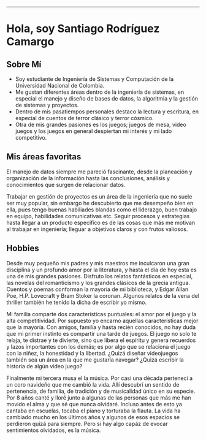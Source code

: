  ***
# **Hola, soy Santiago Rodríguez Camargo**

## Sobre Mí
* Soy estudiante de Ingeniería de Sistemas y Computación de la Universidad Nacional de Colombia.
* Me gustan diferentes áreas dentro de la ingeniería de sistemas, en especial el manejo y diseño de bases de datos, la algoritmia y la gestión de sistemas y proyectos.
* Dentro de mis pasatiempos personales destaco la lectura y escritura, en especial de cuentos de terror clásico y terror cósmico.
* Otra de mis grandes pasiones es los juegos; juegos de mesa, video juegos y los juegos en general despiertan mi interés y mi lado competitivo.


## Mis áreas favoritas
El manejo de datos siempre me pareció fascinante, desde la planeación y organización de la información hasta las conclusiones, análisis y conocimientos que surgen de relacionar datos.

Trabajar en gestión de proyectos es un área de la ingeniería que no suele ser muy popular, sin embargo he descubierto que me desempeño bien en ella, pues tengo buenas habiliades blandas como el liderazgo, buen trabajo en equipo, habilidades comunicativas etc. Seguir procesos y estrategias hasta llegar a un producto específico es de las cosas que más me motivan al trabajar en ingeniería; lleguar a objetivos claros y con frutos valiosos.

## Hobbies
Desde muy pequeño mis padres y mis maestros me inculcaron una gran disciplina y un profundo amor por la literatura, y hasta el día de hoy esta es una de mis grandes pasiones. Disfruto los relatos fantásticos en especial, las novelas del romanticismo y los grandes clásicos de la grecia antigua. Cuentos y poemas conforman la mayoría de mi biblioteca, y Edgar Allan Poe, H.P. Lovecraft y Bram Stoker la coronan. Algunos relatos de la vena del thriller también he tenido la dicha de escribir yo mismo.

Mi familia comparte dos características puntuales: el amor por el juego y la alta competitividad. Por supuesto yo encarno aquellas características mejor que la mayoría. Con amigos, familia y hasta recién conocidos, no hay duda que mi primer instinto es compartir una tarde de juegos. El juego no solo te relaja, te distrae y te divierte, sino que libera el espíritu y genera recuerdos y lazos importantes con los demás; es por algo que se relaciona el juego con la niñez, la honestidad y la libertad. ¿Quizá diseñar videojuegos también sea un área en la que me gustaría navegar? ¿Quizá escribir la historia de algún video juego?

Finalmente mi tercera musa el la música. Por casi una década pertenecí a un coro navideño que me cambió la vida. Allí descubrí un sentido de pertenencia, de familia, de tradición y de musicalidad único en su especie. Por 8 años canté y lloré junto a algunas de las personas que más me han movido el alma y que sé que nunca olvidaré. Incluso antes de esto ya cantaba en escuelas, tocaba el piano y torturaba la flauta. La vida ha cambiado mucho en los últimos años y algunos de esos espacios se perdieron quizá para siempre. Pero si hay algo capáz de evocar sentimientos olvidados, es la música.